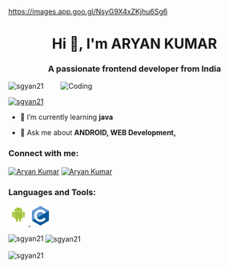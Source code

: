 https://images.app.goo.gl/NsyG9X4xZKjhu6Sg6
<h1 align="center">Hi 👋, I'm ARYAN KUMAR </h1>
<h3 align="center">A passionate frontend developer from India</h3>
<img align="right" alt="Coding" width="400" src="https://i.pinimg.com/originals/ce/69/4f/ce694f560636dffcf42ecf40d4f2f962.gif">

<p align="left"> <img src="https://komarev.com/ghpvc/?username=sgyan21&label=Profile%20views&color=0e75b6&style=flat" alt="sgyan21" /> </p>

<p align="left"> <a href="https://github.com/ryo-ma/github-profile-trophy"><img src="https://github-profile-trophy.vercel.app/?username=sgyan21" alt="sgyan21" /></a> </p>

- 🌱 I’m currently learning **java**

- 💬 Ask me about **ANDROID, WEB Development,**

<h3 align="left">Connect with me:</h3>
<p align="left">

<a href="https://instagram.com/__aryankumarr" target="blank"><img align="center" src="https://raw.githubusercontent.com/rahuldkjain/github-profile-readme-generator/master/src/images/icons/Social/instagram.svg" alt="Aryan Kumar" height="30" width="40" /></a>
<a href="https://www.hackerrank.com/certificates/626e75896ae5?fbclid=PAAaY-PJKU0WazP3KiY27Vso9hu7Vznd0O3P5nKAqE4PaLHKsucum_c0m7W1M" target="blank"><img align="center" src="https://raw.githubusercontent.com/rahuldkjain/github-profile-readme-generator/master/src/images/icons/Social/hackerrank.svg" alt="Aryan Kumar " height="30" width="40" /></a>
</p>

<h3 align="left">Languages and Tools:</h3>
<p align="left"> <a href="https://developer.android.com" target="_blank" rel="noreferrer"> <img src="https://raw.githubusercontent.com/devicons/devicon/master/icons/android/android-original-wordmark.svg" alt="android" width="40" height="40"/> </a> <a href="https://www.cprogramming.com/" target="_blank" rel="noreferrer"> <img src="https://raw.githubusercontent.com/devicons/devicon/master/icons/c/c-original.svg" alt="c" width="40" height="40"/> </a> </p>

<p><img align="left" src="https://github-readme-stats.vercel.app/api/top-langs?username=sgyan21&show_icons=true&locale=en&layout=compact" alt="sgyan21" /></p>

<p>&nbsp;<img align="center" src="https://github-readme-stats.vercel.app/api?username=sgyan21&show_icons=true&locale=en" alt="sgyan21" /></p>

<p><img align="center" src="https://github-readme-streak-stats.herokuapp.com/?user=sgyan21&" alt="sgyan21" /></p>
